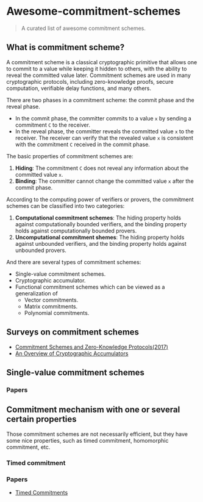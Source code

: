 # Awesome-commitment-schemes

> A curated list of awesome commitment schemes.

## What is commitment scheme?
A commitment scheme is a classical cryptographic primitive that allows one to commit to a value while keeping it hidden to others, with the ability to reveal the committed value later. Commitment schemes are used in many cryptographic protocols, including zero-knowledge proofs, secure computation, verifiable delay functions, and many others.

There are two phases in a commitment scheme: the commit phase and the reveal phase. 
- In the commit phase, the committer commits to a value `x` by sending a commitment `C` to the receiver. 
- In the reveal phase, the committer reveals the committed value `x` to the receiver. The receiver can verify that the revealed value `x` is consistent with the commitment `C` received in the commit phase.

The basic properties of commitment schemes are:
1. **Hiding**: The commitment `C` does not reveal any information about the committed value `x`.
2. **Binding**: The committer cannot change the committed value `x` after the commit phase.

According to the computing power of verifiers or provers, the commitment schemes can be classified into two categories:
1. **Computational commitment schemes**: The hiding property holds against computationally bounded verifiers, and the binding property holds against computationally bounded provers.
2. **Uncomputational commitment shemes**: The hiding property holds against unbounded verifiers, and the binding property holds against unbounded provers.


And there are several types of commitment schemes:
- Single-value commitment schemes.
- Cryptographic accumulator.
- Functional commitment schemes which can be viewed as a generalization of 
  - Vector commitments.
  - Matrix commitments.
  - Polynomial commitments.


## Surveys on commitment schemes

- [Commitment Schemes and Zero-Knowledge Protocols(2017)](https://pascholl.github.io/download/ComZK08.pdf)
- [An Overview of Cryptographic Accumulators](https://arxiv.org/pdf/2103.04330.pdf)

## Single-value commitment schemes

### Papers

## Commitment mechanism with one or several certain properties


Those commitment schemes are not necessarily efficient, but they have some nice properties, such as timed commitment, homomorphic commitment, etc.
### Timed commitment

### Papers
- [Timed Commitments](https://www.iacr.org/archive/crypto2000/18800237/18800237.pdf)